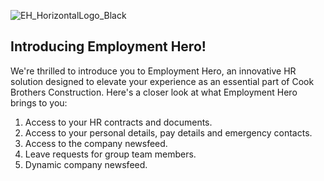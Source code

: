
![EH_HorizontalLogo_Black](https://github.com/cookbrothersconstruction/documentation/assets/115191984/b1112853-2c58-4669-b612-cb6debf816e8)

## Introducing Employment Hero!

We're thrilled to introduce you to Employment Hero, an innovative HR solution designed to elevate your experience as an essential part of Cook Brothers Construction. Here's a closer look at what Employment Hero brings to you:

1. Access to your HR contracts and documents.
2. Access to your personal details, pay details and emergency contacts.
3. Access to the company newsfeed.
4. Leave requests for group team members.
5. Dynamic company newsfeed.


